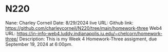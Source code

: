 # N220

Nane: Charley Corneil
Date: 8/29/2024
live URL:
Github link: https://github.com/charleycorneil/N220/tree/main/homework-three
Web4 URL: https://in-info-web4.luddy.indianapolis.iu.edu/~chelcorn/homework-three/
Description:
This is my Week 4 Homework-Three assigment, due September 19, 2024 at 6:00pm.
